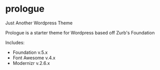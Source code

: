 prologue
========

Just Another Wordpress Theme

Prologue is a starter theme for Wordpress based off Zurb's Foundation

Includes:

* Foundation v.5.x
* Font Awesome v.4.x
* Modernizr v.2.6.x
